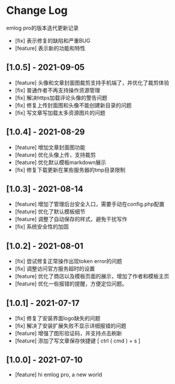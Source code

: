 
# Change Log
emlog pro的版本迭代更新记录
* [fix] 表示修复的缺陷和严重BUG
* [feature] 表示新的功能和特性

## [1.0.5] - 2021-09-05
- [feature] 头像和文章封面图裁剪支持手机端了，并优化了裁剪体验
- [fix] 普通作者不再支持操作资源管理
- [fix] 解决https加载评论头像的警告问题
- [fix] 修复上传封面图和头像不能创建新目录的问题
- [fix] 写文章写加载太多资源图片的问题

## [1.0.4] - 2021-08-29
- [feature] 增加文章封面图功能
- [feature] 优化头像上传，支持裁剪
- [feature] 优化默认模板markdown展示
- [fix] 修复下载更新在某些服务器的tmp目录限制

## [1.0.3] - 2021-08-14
- [feature] 增加了管理后台安全入口，需要手动在config.php配置
- [feature] 优化了默认模板细节
- [feature] 调整了自动保存的样式，避免干扰写作
- [fix] 系统安全性的加固

## [1.0.2] - 2021-08-01
- [fix] 尝试修复正常操作出现token error的问题
- [fix] 调整访问官方服务超时的设置
- [feature] 优化了商店以及模板页面的展示，增加了作者和模板主页
- [feature] 优化一些报错的提醒，方便定位问题。

## [1.0.1] - 2021-07-17
- [fix] 修复了安装界面logo缺失的问题
- [fix] 解决了安装扩展失败不显示详细报错的问题
- [feature] 增强了图形验证码，并支持点击刷新
- [feature] 添加了写文章保存快捷键 [ ctrl ( cmd ) + s ]

## [1.0.0] - 2021-07-10
- [feature] hi emlog pro, a new world